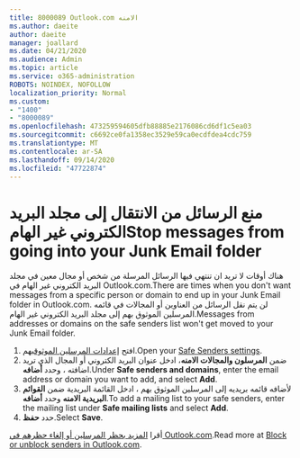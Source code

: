 ```yaml
---
title: 8000089 Outlook.com الامنه
ms.author: daeite
author: daeite
manager: joallard
ms.date: 04/21/2020
ms.audience: Admin
ms.topic: article
ms.service: o365-administration
ROBOTS: NOINDEX, NOFOLLOW
localization_priority: Normal
ms.custom:
- "1400"
- "8000089"
ms.openlocfilehash: 473259594605dfb88885e2176086cd6df1c5ea03
ms.sourcegitcommit: c6692ce0fa1358ec3529e59ca0ecdfdea4cdc759
ms.translationtype: MT
ms.contentlocale: ar-SA
ms.lasthandoff: 09/14/2020
ms.locfileid: "47722874"
---
```

# <a name="stop-messages-from-going-into-your-junk-email-folder"></a><span data-ttu-id="20ee5-102">منع الرسائل من الانتقال إلى مجلد البريد الكتروني غير الهام</span><span class="sxs-lookup"><span data-stu-id="20ee5-102">Stop messages from going into your Junk Email folder</span></span>

<span data-ttu-id="20ee5-103">هناك أوقات لا تريد ان تنتهي فيها الرسائل المرسلة من شخص أو مجال معين في مجلد البريد الكتروني غير الهام في Outlook.com.</span><span class="sxs-lookup"><span data-stu-id="20ee5-103">There are times when you don't want messages from a specific person or domain to end up in your Junk Email folder in Outlook.com.</span></span> <span data-ttu-id="20ee5-104">لن يتم نقل الرسائل من العناوين أو المجالات في قائمه المرسلين الموثوق بهم إلى مجلد البريد الكتروني غير الهام.</span><span class="sxs-lookup"><span data-stu-id="20ee5-104">Messages from addresses or domains on the safe senders list won't get moved to your Junk Email folder.</span></span>

1. <span data-ttu-id="20ee5-105">افتح [إعدادات المرسلين الموثوق](https://go.microsoft.com/fwlink/?linkid=2035804)بهم.</span><span class="sxs-lookup"><span data-stu-id="20ee5-105">Open your [Safe Senders settings](https://go.microsoft.com/fwlink/?linkid=2035804).</span></span>
2. <span data-ttu-id="20ee5-106">ضمن **المرسلون والمجالات الامنه**، ادخل عنوان البريد الكتروني أو المجال الذي تريد اضافته ، وحدد **أضافه**.</span><span class="sxs-lookup"><span data-stu-id="20ee5-106">Under **Safe senders and domains**, enter the email address or domain you want to add, and select **Add**.</span></span>
3. <span data-ttu-id="20ee5-107">لأضافه قائمه بريديه إلى المرسلين الموثوق بهم ، ادخل القائمة البريدية ضمن **القوائم البريدية الامنه** وحدد **أضافه**.</span><span class="sxs-lookup"><span data-stu-id="20ee5-107">To add a mailing list to your safe senders, enter the mailing list under **Safe mailing lists** and select **Add**.</span></span>
4. <span data-ttu-id="20ee5-108">حدد **حفظ**.</span><span class="sxs-lookup"><span data-stu-id="20ee5-108">Select **Save**.</span></span>

<span data-ttu-id="20ee5-109">أقرا [المزيد بحظر المرسلين أو إلغاء حظرهم في Outlook.com](https://support.office.com/article/afba1c94-77bb-4f50-8b85-057cf52f4d5e?wt.mc_id=Office_Outlook_com_Alchemy).</span><span class="sxs-lookup"><span data-stu-id="20ee5-109">Read more at [Block or unblock senders in Outlook.com](https://support.office.com/article/afba1c94-77bb-4f50-8b85-057cf52f4d5e?wt.mc_id=Office_Outlook_com_Alchemy).</span></span>